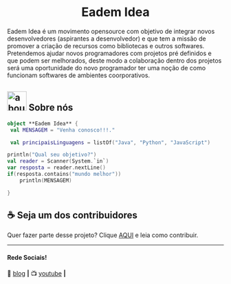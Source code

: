 <h1 align="center">
<br>Eadem Idea
</h1>


Eadem Idea é um movimento opensource com objetivo de integrar novos desenvolvedores (aspirantes a desenvolvedor) e que tem a missão de promover a criação de recursos como bibliotecas e outros softwares.
Pretendemos ajudar novos programadores com projetos pré definidos e que podem ser melhorados, deste modo a colaboração dentro dos projetos será uma oportunidade do novo programador ter uma noção de como funcionam softwares de ambientes coorporativos.


## <img width="45" alt="about" src="https://raw.github.com/elizarov/elizarov/master/about.png"> Sobre nós 



```kotlin
object **Eadem Idea** {
 val MENSAGEM = "Venha conosco!!!."

 val principaisLinguagens = listOf("Java", "Python", "JavaScript") 

println("Qual seu objetivo?")
val reader = Scanner(System.`in`)
var resposta = reader.nextLine()
if(resposta.contains("mundo melhor"))
    println(MENSAGEM)

}
```


## ☕ Seja um dos contribuidores

Quer fazer parte desse projeto? Clique [AQUI](CONTRIBUTING.md) e leia como contribuir.<br>


---

[blog]: https://eademidea.blogspot.com
[youtube]: https://www.youtube.com/channel/UCfU-p5XrS0W4Kp9-8drMVFg


#### Rede Sociais!

🏡 [blog][blog] **|** 
📺 [youtube][youtube] **|** 


